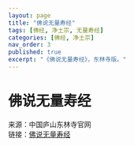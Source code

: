 ```yaml
---
layout: page
title: "佛说无量寿经"
tags: [佛经, 净土宗, 无量寿经]
categories: [佛经, 净土宗]
nav_order: 3
published: true
excerpt: "《佛说无量寿经》，东林寺版。"
---
```

# 佛说无量寿经
来源：中国庐山东林寺官网  
链接：[佛说无量寿经](https://www.lsdls.cn/#/pc/website/content/library/detail?col=2056&page=5102&id=19948)
